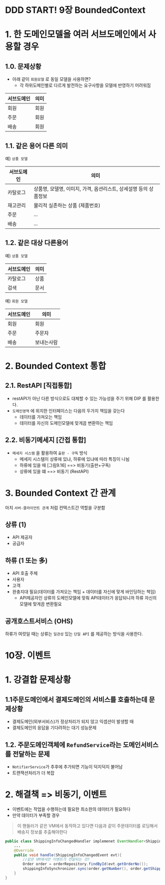 # DDD START! 9장 BoundedContext

# 1. 한 도메인모델을 여러 서브도메인에서 사용할 경우



## 1.0. 문제상황

- 아래 같이 `회원모델` 로 동일 모델을 사용하면?
  - 각 하위도메인별로 다르게 발전하는 요구사항을 모델에 반영하기 어려워짐

| 서브도메인 | 의미 |
| ---------- | ---- |
| 회원       | 회원 |
| 주문       | 회원 |
| 배송       | 회원 |



## 1.1. 같은 용어 다른 의미

예)  `상품 모델`

| 서브도메인 | 의미                                                         |
| ---------- | ------------------------------------------------------------ |
| 카탈로그   | 상품명, 모델명, 이미지, 가격, 옵션리스트, 상세설명 등의 상품정보 |
| 재고관리   | 물리적 실존하는 상품 (제품번호)                              |
| 주문       | ...                                                          |
| 배송       | ...                                                          |



## 1.2. 같은 대상 다른용어

예) `상품 모델`

| 서브도메인 | 의미 |
| ---------- | ---- |
| 카탈로그   | 상품 |
| 검색       | 문서 |

예) `회원 모델`

| 서브도메인 | 의미       |
| ---------- | ---------- |
| 회원       | 회원       |
| 주문       | 주문자     |
| 배송       | 보내는사람 |



# 2. Bounded Context 통합

## 2.1. RestAPI [직접통합]

- restAPI가 아닌 다른 방식으로도 대체할 수 있는 가능성을 주기 위해 DIP 를 활용한다.
- `도메인영역` 에 위치한 인터페이스는 다음의 두가지 책임을 갖는다
  - 데이터를 가져오는 책임
  - 데이터를 자신의 도메인모델에 맞게끔 변환하는 책임

## 2.2. 비동기메세지 [간접 통합]

- `메세지 시스템` 을 활용하여 `출판 - 구독` 방식
  - 메세지 시스템이 상류에 있냐, 하류에 있냐에 따라 특징이 나뉨
  - 하류에 있을 때 [그림9.16] ==> 비동기(출판+구독)
  - 상류에 있을 떄    ==> 비동기 (RestAPI)

# 3. Bounded Context 간 관계

마치 `서버-클라이언트 관계` 처럼 컨텍스트간 역할을 구분함

## 상류 (1)

- API 제공자
- 공급자

## 하류 (1 또는 多)

- API 호출 주체
- 사용자
- 고객
- 완충지대 필요(데이터를 가져오는 책임 + 데이터를 자신에 맞게 바인딩하는 책임)
  - API제공자인 상류의 도메인모델에 맞춰 API데이터가 응답되니까 하류 자신의 모델에 맞게끔 변환필요

## 공개호스트서비스 (OHS)

하류가 여럿일 때는 상류는 `일관성` 있는 `단일 API` 를 제공하는 방식을 사용한다.

# 10장. 이벤트

# 1. 강결합 문제상황

## 1.1주문도메인에서 결제도메인의 서비스를 호출하는데 문제상황

- 결제도메인(외부서비스)가 정상처리가 되지 않고 익셉션이 발생할 때
- 결제도메인의 응답을 기다려하는 대기 성능문제

## 1.2. 주문도메인객체에 `RefundService`라는 도메인서비스를 전달하는 문제

- `NotifierService`가 추후에 추가되면 기능이 덕지덕지 불어남
- 트랜잭션처리가 더 복잡

# 2. 해결책 => 비동기, 이벤트

- 이벤트에는 작업을 수행하는데 필요한 최소한의 데이터가 필요하다
- 만약 데이터가 부족할 경우

>이 핸들러가 같은 VM에서 동작하고 있다면 다음과 같이 주문데이터를 로딩해서 배송지 정보를 추출해야한다

```java
public class ShippingInfoChangedHandler implemenet EventHandler<ShippingInfoChangedEvent>{
    ...
    @Override
    public void handle(ShippingInfoChangedEvent evt){
        //같은 VM에서만 이벤트가 전달되는 것?
        Order order = orderRepository.findById(evt.getOrderNo());
        shippingInfoSynchronizer.sync(order.getNumber(), order.getShippingInfo());
    }
}
```



